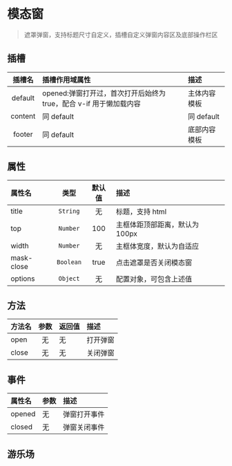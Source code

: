 # 模态窗

> 遮罩弹窗，支持标题尺寸自定义，插槽自定义弹窗内容区及底部操作栏区

## 插槽

| 插槽名  | 插槽作用域属性                                                     | 描述         |
| :-----: | :----------------------------------------------------------------- | :----------- |
| default | opened:弹窗打开过，首次打开后始终为 true，配合 v-if 用于懒加载内容 | 主体内容模板 |
| content | 同 default                                                         | 同 default   |
| footer  | 同 default                                                         | 底部内容模板 |

## 属性

| 属性名     |   类型    | 默认值 | 描述                           |
| :--------- | :-------: | :----: | :----------------------------- |
| title      | `String`  |   无   | 标题，支持 html                |
| top        | `Number`  |  100   | 主框体距顶部距离，默认为 100px |
| width      | `Number`  |   无   | 主框体宽度，默认为自适应       |
| mask-close | `Boolean` |  true  | 点击遮罩是否关闭模态窗         |
| options    | `Object`  |   无   | 配置对象，可包含上述值         |

## 方法

| 方法名 | 参数 | 返回值 | 描述     |
| :----- | :--: | :----- | :------- |
| open   |  无  | 无     | 打开弹窗 |
| close  |  无  | 无     | 关闭弹窗 |

## 事件

| 属性名 | 参数 | 描述         |
| :----- | :--- | :----------- |
| opened | 无   | 弹窗打开事件 |
| closed | 无   | 弹窗关闭事件 |

## 游乐场

<vuep template="#example"></vuep>

<script v-pre type="text/x-template" id="example">
<template>
  <div class="demo-container">
    <xui-button color="primary" @click="open">打开</xui-button>
    <xui-modal ref="modal" title="标题" @opened="tip('opened')" @closed="tip('closed')">
        <template slot-scope="props">
            <div v-if="props.opened" style="width:500px;height:300px;padding:20px;">
                开始日期：<xui-datepicker></xui-datepicker>
            </div>
        </template>
        <div slot="footer" style="padding:10px;text-align:center;">
            <xui-button color="success">保存</xui-button>&nbsp;&nbsp;
            <xui-button color="normal" @click="close">取消</xui-button>
        </div>
    </xui-modal>
  </div>
</template>
<script>
export default {
	methods: {
		open: function() {
			this.$refs.modal.open();
		},
		close: function() {
			this.$refs.modal.close();
		},
		tip: function(msg) {
			console.log(msg);
		}
	}
};
</script>
</script>
